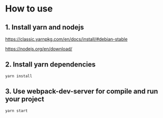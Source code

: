 # How to use 
 ## 1. Install yarn and nodejs

 https://classic.yarnpkg.com/en/docs/install/#debian-stable

 https://nodejs.org/en/download/ 
 ## 2. Install yarn dependencies

 ` yarn install `
 
  ## 3. Use webpack-dev-server for compile and run your project 
 `yarn start`